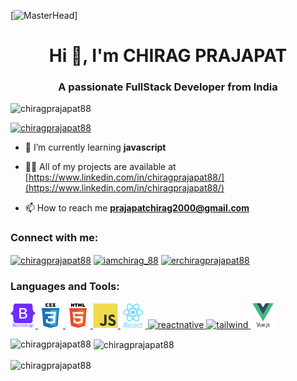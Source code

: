 [![MasterHead](https://media.geeksforgeeks.org/wp-content/cdn-uploads/20190626123927/untitlsssssed.png)]
<h1 align="center">Hi 👋, I'm CHIRAG PRAJAPAT</h1>
<h3 align="center">A passionate FullStack Developer from India</h3>
<p align="left"> <img src="https://komarev.com/ghpvc/?username=chiragprajapat88&label=Profile%20views&color=0e75b6&style=flat" alt="chiragprajapat88" /> </p>

<p align="left"> <a href="https://github.com/ryo-ma/github-profile-trophy"><img src="https://github-profile-trophy.vercel.app/?username=chiragprajapat88" alt="chiragprajapat88" /></a> </p>

- 🌱 I’m currently learning **javascript**

- 👨‍💻 All of my projects are available at [https://www.linkedin.com/in/chiragprajapat88/](https://www.linkedin.com/in/chiragprajapat88/)

- 📫 How to reach me **prajapatchirag2000@gmail.com**

<h3 align="left">Connect with me:</h3>
<p align="left">
<a href="https://linkedin.com/in/chiragprajapat88" target="blank"><img align="center" src="https://raw.githubusercontent.com/rahuldkjain/github-profile-readme-generator/master/src/images/icons/Social/linked-in-alt.svg" alt="chiragprajapat88" height="30" width="40" /></a>
<a href="https://instagram.com/iamchirag_88" target="blank"><img align="center" src="https://raw.githubusercontent.com/rahuldkjain/github-profile-readme-generator/master/src/images/icons/Social/instagram.svg" alt="iamchirag_88" height="30" width="40" /></a>
<a href="https://www.youtube.com/@erchiragprajapat88" target="blank"><img align="center" src="https://raw.githubusercontent.com/rahuldkjain/github-profile-readme-generator/master/src/images/icons/Social/youtube.svg" alt="erchiragprajapat88" height="30" width="40" /></a>
</p>

<h3 align="left">Languages and Tools:</h3>
<p align="left"> <a href="https://getbootstrap.com" target="_blank" rel="noreferrer"> <img src="https://raw.githubusercontent.com/devicons/devicon/master/icons/bootstrap/bootstrap-plain-wordmark.svg" alt="bootstrap" width="40" height="40"/> </a> <a href="https://www.w3schools.com/css/" target="_blank" rel="noreferrer"> <img src="https://raw.githubusercontent.com/devicons/devicon/master/icons/css3/css3-original-wordmark.svg" alt="css3" width="40" height="40"/> </a> <a href="https://www.w3.org/html/" target="_blank" rel="noreferrer"> <img src="https://raw.githubusercontent.com/devicons/devicon/master/icons/html5/html5-original-wordmark.svg" alt="html5" width="40" height="40"/> </a> <a href="https://developer.mozilla.org/en-US/docs/Web/JavaScript" target="_blank" rel="noreferrer"> <img src="https://raw.githubusercontent.com/devicons/devicon/master/icons/javascript/javascript-original.svg" alt="javascript" width="40" height="40"/> </a> <a href="https://reactjs.org/" target="_blank" rel="noreferrer"> <img src="https://raw.githubusercontent.com/devicons/devicon/master/icons/react/react-original-wordmark.svg" alt="react" width="40" height="40"/> </a> <a href="https://reactnative.dev/" target="_blank" rel="noreferrer"> <img src="https://reactnative.dev/img/header_logo.svg" alt="reactnative" width="40" height="40"/> </a> <a href="https://tailwindcss.com/" target="_blank" rel="noreferrer"> <img src="https://www.vectorlogo.zone/logos/tailwindcss/tailwindcss-icon.svg" alt="tailwind" width="40" height="40"/> </a> <a href="https://vuejs.org/" target="_blank" rel="noreferrer"> <img src="https://raw.githubusercontent.com/devicons/devicon/master/icons/vuejs/vuejs-original-wordmark.svg" alt="vuejs" width="40" height="40"/> </a> </p>

<p><img align="left" src="https://github-readme-stats.vercel.app/api/top-langs?username=chiragprajapat88&show_icons=true&locale=en&layout=compact" alt="chiragprajapat88" /></p>

<p>&nbsp;<img align="center" src="https://github-readme-stats.vercel.app/api?username=chiragprajapat88&show_icons=true&locale=en" alt="chiragprajapat88" /></p>

<p><img align="center" src="https://github-readme-streak-stats.herokuapp.com/?user=chiragprajapat88&" alt="chiragprajapat88" /></p>
